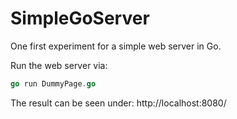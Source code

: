 SimpleGoServer
==============

One first experiment for a simple web server in Go.

Run the web server via:
```go
go run DummyPage.go
```

The result can be seen under:
http://localhost:8080/